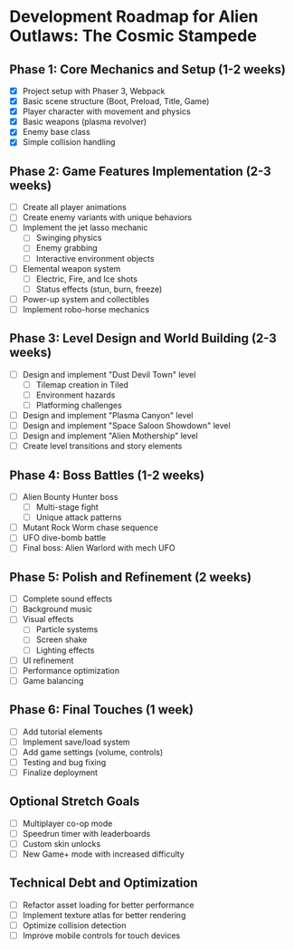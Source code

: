 # Development Roadmap for Alien Outlaws: The Cosmic Stampede

## Phase 1: Core Mechanics and Setup (1-2 weeks)

- [x] Project setup with Phaser 3, Webpack
- [x] Basic scene structure (Boot, Preload, Title, Game)
- [x] Player character with movement and physics
- [x] Basic weapons (plasma revolver)
- [x] Enemy base class
- [x] Simple collision handling

## Phase 2: Game Features Implementation (2-3 weeks)

- [ ] Create all player animations
- [ ] Create enemy variants with unique behaviors
- [ ] Implement the jet lasso mechanic
  - [ ] Swinging physics
  - [ ] Enemy grabbing
  - [ ] Interactive environment objects
- [ ] Elemental weapon system
  - [ ] Electric, Fire, and Ice shots
  - [ ] Status effects (stun, burn, freeze)
- [ ] Power-up system and collectibles
- [ ] Implement robo-horse mechanics

## Phase 3: Level Design and World Building (2-3 weeks)

- [ ] Design and implement "Dust Devil Town" level
  - [ ] Tilemap creation in Tiled
  - [ ] Environment hazards
  - [ ] Platforming challenges
- [ ] Design and implement "Plasma Canyon" level
- [ ] Design and implement "Space Saloon Showdown" level
- [ ] Design and implement "Alien Mothership" level
- [ ] Create level transitions and story elements

## Phase 4: Boss Battles (1-2 weeks)

- [ ] Alien Bounty Hunter boss
  - [ ] Multi-stage fight
  - [ ] Unique attack patterns
- [ ] Mutant Rock Worm chase sequence
- [ ] UFO dive-bomb battle
- [ ] Final boss: Alien Warlord with mech UFO

## Phase 5: Polish and Refinement (2 weeks)

- [ ] Complete sound effects
- [ ] Background music
- [ ] Visual effects
  - [ ] Particle systems
  - [ ] Screen shake
  - [ ] Lighting effects
- [ ] UI refinement
- [ ] Performance optimization
- [ ] Game balancing

## Phase 6: Final Touches (1 week)

- [ ] Add tutorial elements
- [ ] Implement save/load system
- [ ] Add game settings (volume, controls)
- [ ] Testing and bug fixing
- [ ] Finalize deployment

## Optional Stretch Goals

- [ ] Multiplayer co-op mode
- [ ] Speedrun timer with leaderboards
- [ ] Custom skin unlocks
- [ ] New Game+ mode with increased difficulty

## Technical Debt and Optimization

- [ ] Refactor asset loading for better performance
- [ ] Implement texture atlas for better rendering
- [ ] Optimize collision detection
- [ ] Improve mobile controls for touch devices
